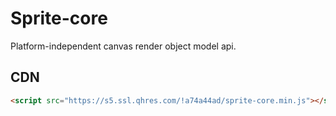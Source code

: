 # Sprite-core

Platform-independent canvas render object model api.

## CDN

```html
<script src="https://s5.ssl.qhres.com/!a74a44ad/sprite-core.min.js"></script>
```
